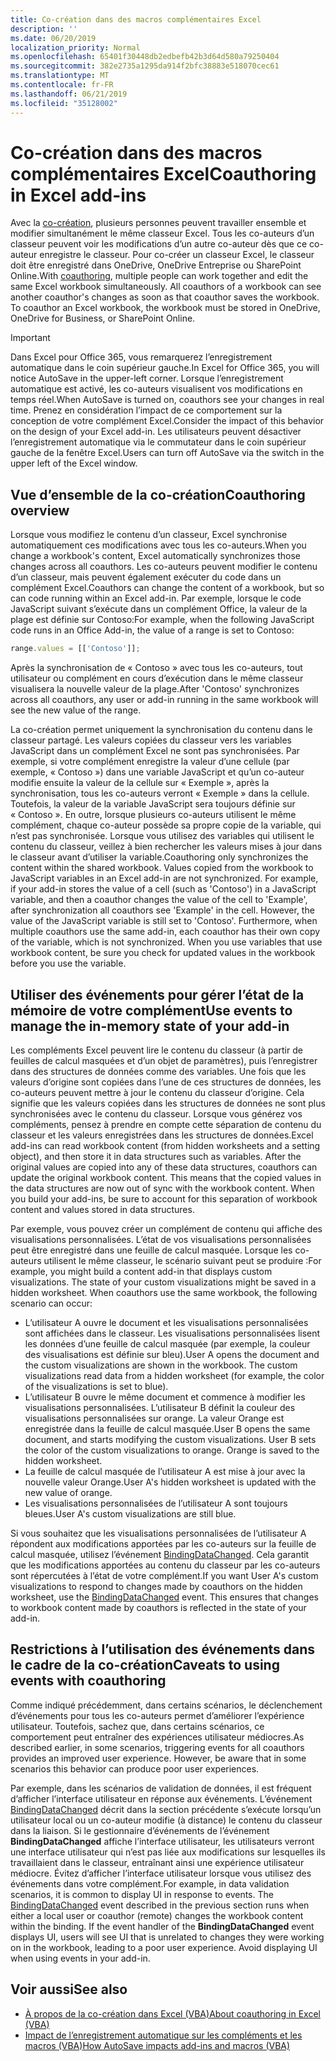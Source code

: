 ```yaml
---
title: Co-création dans des macros complémentaires Excel
description: ''
ms.date: 06/20/2019
localization_priority: Normal
ms.openlocfilehash: 65401f30448db2edbefb42b3d64d580a79250404
ms.sourcegitcommit: 382e2735a1295da914f2bfc38883e518070cec61
ms.translationtype: MT
ms.contentlocale: fr-FR
ms.lasthandoff: 06/21/2019
ms.locfileid: "35128002"
---
```

# <a name="coauthoring-in-excel-add-ins"></a><span data-ttu-id="6472d-102">Co-création dans des macros complémentaires Excel</span><span class="sxs-lookup"><span data-stu-id="6472d-102">Coauthoring in Excel add-ins</span></span>  

<span data-ttu-id="6472d-p101">Avec la [co-création](https://support.office.com/article/Collaborate-on-Excel-workbooks-at-the-same-time-with-co-authoring-7152aa8b-b791-414c-a3bb-3024e46fb104), plusieurs personnes peuvent travailler ensemble et modifier simultanément le même classeur Excel. Tous les co-auteurs d’un classeur peuvent voir les modifications d’un autre co-auteur dès que ce co-auteur enregistre le classeur. Pour co-créer un classeur Excel, le classeur doit être enregistré dans OneDrive, OneDrive Entreprise ou SharePoint Online.</span><span class="sxs-lookup"><span data-stu-id="6472d-p101">With [coauthoring](https://support.office.com/article/Collaborate-on-Excel-workbooks-at-the-same-time-with-co-authoring-7152aa8b-b791-414c-a3bb-3024e46fb104), multiple people can work together and edit the same Excel workbook simultaneously. All coauthors of a workbook can see another coauthor's changes as soon as that coauthor saves the workbook. To coauthor an Excel workbook, the workbook must be stored in OneDrive, OneDrive for Business, or SharePoint Online.</span></span>

> [!IMPORTANT]
> <span data-ttu-id="6472d-106">Dans Excel pour Office 365, vous remarquerez l’enregistrement automatique dans le coin supérieur gauche.</span><span class="sxs-lookup"><span data-stu-id="6472d-106">In Excel for Office 365, you will notice AutoSave in the upper-left corner.</span></span> <span data-ttu-id="6472d-107">Lorsque l’enregistrement automatique est activé, les co-auteurs visualisent vos modifications en temps réel.</span><span class="sxs-lookup"><span data-stu-id="6472d-107">When AutoSave is turned on, coauthors see your changes in real time.</span></span> <span data-ttu-id="6472d-108">Prenez en considération l’impact de ce comportement sur la conception de votre complément Excel.</span><span class="sxs-lookup"><span data-stu-id="6472d-108">Consider the impact of this behavior on the design of your Excel add-in.</span></span> <span data-ttu-id="6472d-109">Les utilisateurs peuvent désactiver l’enregistrement automatique via le commutateur dans le coin supérieur gauche de la fenêtre Excel.</span><span class="sxs-lookup"><span data-stu-id="6472d-109">Users can turn off AutoSave via the switch in the upper left of the Excel window.</span></span>

## <a name="coauthoring-overview"></a><span data-ttu-id="6472d-110">Vue d’ensemble de la co-création</span><span class="sxs-lookup"><span data-stu-id="6472d-110">Coauthoring overview</span></span>

<span data-ttu-id="6472d-111">Lorsque vous modifiez le contenu d’un classeur, Excel synchronise automatiquement ces modifications avec tous les co-auteurs.</span><span class="sxs-lookup"><span data-stu-id="6472d-111">When you change a workbook's content, Excel automatically synchronizes those changes across all coauthors.</span></span> <span data-ttu-id="6472d-112">Les co-auteurs peuvent modifier le contenu d’un classeur, mais peuvent également exécuter du code dans un complément Excel.</span><span class="sxs-lookup"><span data-stu-id="6472d-112">Coauthors can change the content of a workbook, but so can code running within an Excel add-in.</span></span> <span data-ttu-id="6472d-113">Par exemple, lorsque le code JavaScript suivant s’exécute dans un complément Office, la valeur de la plage est définie sur Contoso:</span><span class="sxs-lookup"><span data-stu-id="6472d-113">For example, when the following JavaScript code runs in an Office Add-in, the value of a range is set to Contoso:</span></span>

```js
range.values = [['Contoso']];
```
<span data-ttu-id="6472d-114">Après la synchronisation de « Contoso » avec tous les co-auteurs, tout utilisateur ou complément en cours d’exécution dans le même classeur visualisera la nouvelle valeur de la plage.</span><span class="sxs-lookup"><span data-stu-id="6472d-114">After 'Contoso' synchronizes across all coauthors, any user or add-in running in the same workbook will see the new value of the range.</span></span>

<span data-ttu-id="6472d-p104">La co-création permet uniquement la synchronisation du contenu dans le classeur partagé. Les valeurs copiées du classeur vers les variables JavaScript dans un complément Excel ne sont pas synchronisées. Par exemple, si votre complément enregistre la valeur d’une cellule (par exemple, « Contoso ») dans une variable JavaScript et qu’un co-auteur modifie ensuite la valeur de la cellule sur « Exemple », après la synchronisation, tous les co-auteurs verront « Exemple » dans la cellule. Toutefois, la valeur de la variable JavaScript sera toujours définie sur « Contoso ». En outre, lorsque plusieurs co-auteurs utilisent le même complément, chaque co-auteur possède sa propre copie de la variable, qui n’est pas synchronisée. Lorsque vous utilisez des variables qui utilisent le contenu du classeur, veillez à bien rechercher les valeurs mises à jour dans le classeur avant d’utiliser la variable.</span><span class="sxs-lookup"><span data-stu-id="6472d-p104">Coauthoring only synchronizes the content within the shared workbook. Values copied from the workbook to JavaScript variables in an Excel add-in are not synchronized. For example, if your add-in stores the value of a cell (such as 'Contoso') in a JavaScript variable, and then a coauthor changes the value of the cell to 'Example', after synchronization all coauthors see 'Example' in the cell. However, the value of the JavaScript variable is still set to 'Contoso'. Furthermore, when multiple coauthors use the same add-in, each coauthor has their own copy of the variable, which is not synchronized. When you use variables that use workbook content, be sure you check for updated values in the workbook before you use the variable.</span></span>

## <a name="use-events-to-manage-the-in-memory-state-of-your-add-in"></a><span data-ttu-id="6472d-121">Utiliser des événements pour gérer l’état de la mémoire de votre complément</span><span class="sxs-lookup"><span data-stu-id="6472d-121">Use events to manage the in-memory state of your add-in</span></span>

<span data-ttu-id="6472d-p105">Les compléments Excel peuvent lire le contenu du classeur (à partir de feuilles de calcul masquées et d’un objet de paramètres), puis l’enregistrer dans des structures de données comme des variables. Une fois que les valeurs d’origine sont copiées dans l’une de ces structures de données, les co-auteurs peuvent mettre à jour le contenu du classeur d’origine. Cela signifie que les valeurs copiées dans les structures de données ne sont plus synchronisées avec le contenu du classeur. Lorsque vous générez vos compléments, pensez à prendre en compte cette séparation de contenu du classeur et les valeurs enregistrées dans les structures de données.</span><span class="sxs-lookup"><span data-stu-id="6472d-p105">Excel add-ins can read workbook content (from hidden worksheets and a setting object), and then store it in data structures such as variables. After the original values are copied into any of these data structures, coauthors can update the original workbook content. This means that the copied values in the data structures are now out of sync with the workbook content. When you build your add-ins, be sure to account for this separation of workbook content and values stored in data structures.</span></span>

<span data-ttu-id="6472d-p106">Par exemple, vous pouvez créer un complément de contenu qui affiche des visualisations personnalisées. L’état de vos visualisations personnalisées peut être enregistré dans une feuille de calcul masquée. Lorsque les co-auteurs utilisent le même classeur, le scénario suivant peut se produire :</span><span class="sxs-lookup"><span data-stu-id="6472d-p106">For example, you might build a content add-in that displays custom visualizations. The state of your custom visualizations might be saved in a hidden worksheet. When coauthors use the same workbook, the following scenario can occur:</span></span>

- <span data-ttu-id="6472d-p107">L’utilisateur A ouvre le document et les visualisations personnalisées sont affichées dans le classeur. Les visualisations personnalisées lisent les données d’une feuille de calcul masquée (par exemple, la couleur des visualisations est définie sur bleu).</span><span class="sxs-lookup"><span data-stu-id="6472d-p107">User A opens the document and the custom visualizations are shown in the workbook. The custom visualizations read data from a hidden worksheet (for example, the color of the visualizations is set to blue).</span></span>
- <span data-ttu-id="6472d-p108">L’utilisateur B ouvre le même document et commence à modifier les visualisations personnalisées. L’utilisateur B définit la couleur des visualisations personnalisées sur orange. La valeur Orange est enregistrée dans la feuille de calcul masquée.</span><span class="sxs-lookup"><span data-stu-id="6472d-p108">User B opens the same document, and starts modifying the custom visualizations. User B sets the color of the custom visualizations to orange. Orange is saved to the hidden worksheet.</span></span>
- <span data-ttu-id="6472d-134">La feuille de calcul masquée de l’utilisateur A est mise à jour avec la nouvelle valeur Orange.</span><span class="sxs-lookup"><span data-stu-id="6472d-134">User A's hidden worksheet is updated with the new value of orange.</span></span>
- <span data-ttu-id="6472d-135">Les visualisations personnalisées de l’utilisateur A sont toujours bleues.</span><span class="sxs-lookup"><span data-stu-id="6472d-135">User A's custom visualizations are still blue.</span></span>

<span data-ttu-id="6472d-p109">Si vous souhaitez que les visualisations personnalisées de l’utilisateur A répondent aux modifications apportées par les co-auteurs sur la feuille de calcul masquée, utilisez l’événement [BindingDataChanged](/javascript/api/office/office.bindingdatachangedeventargs). Cela garantit que les modifications apportées au contenu du classeur par les co-auteurs sont répercutées à l’état de votre complément.</span><span class="sxs-lookup"><span data-stu-id="6472d-p109">If you want User A's custom visualizations to respond to changes made by coauthors on the hidden worksheet, use the [BindingDataChanged](/javascript/api/office/office.bindingdatachangedeventargs) event. This ensures that changes to workbook content made by coauthors is reflected in the state of your add-in.</span></span>

## <a name="caveats-to-using-events-with-coauthoring"></a><span data-ttu-id="6472d-138">Restrictions à l’utilisation des événements dans le cadre de la co-création</span><span class="sxs-lookup"><span data-stu-id="6472d-138">Caveats to using events with coauthoring</span></span>

<span data-ttu-id="6472d-p110">Comme indiqué précédemment, dans certains scénarios, le déclenchement d’événements pour tous les co-auteurs permet d’améliorer l’expérience utilisateur. Toutefois, sachez que, dans certains scénarios, ce comportement peut entraîner des expériences utilisateur médiocres.</span><span class="sxs-lookup"><span data-stu-id="6472d-p110">As described earlier, in some scenarios, triggering events for all coauthors provides an improved user experience. However, be aware that in some scenarios this behavior can produce poor user experiences.</span></span> 

<span data-ttu-id="6472d-p111">Par exemple, dans les scénarios de validation de données, il est fréquent d’afficher l’interface utilisateur en réponse aux événements. L’événement [BindingDataChanged](/javascript/api/office/office.bindingdatachangedeventargs) décrit dans la section précédente s’exécute lorsqu’un utilisateur local ou un co-auteur modifie (à distance) le contenu du classeur dans la liaison. Si le gestionnaire d’événements de l’événement **BindingDataChanged** affiche l’interface utilisateur, les utilisateurs verront une interface utilisateur qui n’est pas liée aux modifications sur lesquelles ils travaillaient dans le classeur, entraînant ainsi une expérience utilisateur médiocre. Évitez d’afficher l’interface utilisateur lorsque vous utilisez des événements dans votre complément.</span><span class="sxs-lookup"><span data-stu-id="6472d-p111">For example, in data validation scenarios, it is common to display UI in response to events. The [BindingDataChanged](/javascript/api/office/office.bindingdatachangedeventargs) event described in the previous section runs when either a local user or coauthor (remote) changes the workbook content within the binding. If the event handler of the **BindingDataChanged** event displays UI, users will see UI that is unrelated to changes they were working on in the workbook, leading to a poor user experience. Avoid displaying UI when using events in your add-in.</span></span>

## <a name="see-also"></a><span data-ttu-id="6472d-145">Voir aussi</span><span class="sxs-lookup"><span data-stu-id="6472d-145">See also</span></span>

- [<span data-ttu-id="6472d-146">À propos de la co-création dans Excel (VBA)</span><span class="sxs-lookup"><span data-stu-id="6472d-146">About coauthoring in Excel (VBA)</span></span>](/office/vba/excel/concepts/about-coauthoring-in-excel)
- [<span data-ttu-id="6472d-147">Impact de l’enregistrement automatique sur les compléments et les macros (VBA)</span><span class="sxs-lookup"><span data-stu-id="6472d-147">How AutoSave impacts add-ins and macros (VBA)</span></span>](/office/vba/library-reference/concepts/how-autosave-impacts-addins-and-macros)
